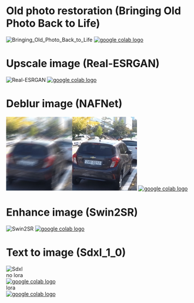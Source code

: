 # Old photo restoration (Bringing Old Photo Back to Life)
<img src="https://github.com/detektor777/colab_list_image/blob/main/image/Bringing_Old_Photo_Back_to_Life.jpg" height="200" alt="Bringing_Old_Photo_Back_to_Life">
<a href="https://colab.research.google.com/github/detektor777/colab_list_image/blob/main/Bringing_Old_Photo_Back_to_Life.ipynb">
  <img src="https://colab.research.google.com/assets/colab-badge.svg" alt="google colab logo">
</a>

# Upscale image (Real-ESRGAN)
<img src="https://github.com/detektor777/colab_list_image/blob/main/image/Real-ESRGAN.png" height="200" alt="Real-ESRGAN">
<a href="https://colab.research.google.com/github/detektor777/colab_list_image/blob/main/Real_ESRGAN_photo.ipynb">
  <img src="https://colab.research.google.com/assets/colab-badge.svg" alt="google colab logo">
</a>

# Deblur image (NAFNet)
<img src="https://github.com/detektor777/colab_list_image/blob/main/image/NAFNet.jpg" height="200" alt="NAFNet">
<a href="https://colab.research.google.com/github/detektor777/colab_list_image/blob/main/NAFNet.ipynb">
  <img src="https://colab.research.google.com/assets/colab-badge.svg" alt="google colab logo">
</a>

# Enhance image (Swin2SR)
<img src="https://github.com/detektor777/colab_list_image/blob/main/image/swin2sr.jpg" height="200" alt="Swin2SR">
<a href="https://colab.research.google.com/github/detektor777/colab_list_image/blob/main/swin2sr.ipynb">
  <img src="https://colab.research.google.com/assets/colab-badge.svg" alt="google colab logo">
</a>


# Text to image (Sdxl_1_0)
<img src="https://github.com/detektor777/colab_list_image/blob/main/image/sdlx_1_0.jpg" height="200" alt="Sdxl">

<div>no lora</div>
<a href="https://colab.research.google.com/github/detektor777/colab_list_image/blob/main/sdxl_1_0.ipynb">
  <img src="https://colab.research.google.com/assets/colab-badge.svg" alt="google colab logo">
</a>

<div>lora</div>
<a href="https://colab.research.google.com/github/detektor777/colab_list_image/blob/main/sdxl_1_0_lora.ipynb">
  <img src="https://colab.research.google.com/assets/colab-badge.svg" alt="google colab logo">
</a>
